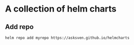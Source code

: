 # A collection of helm charts

## Add repo

```
helm repo add myrepo https://asksven.github.io/helmcharts
```